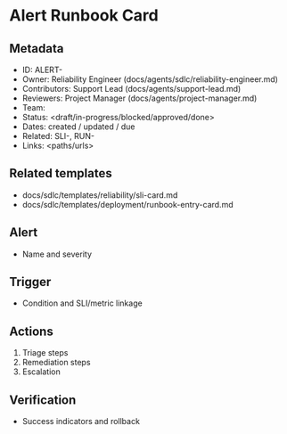 # Alert Runbook Card

## Metadata
- ID: ALERT-<id>
- Owner: Reliability Engineer (docs/agents/sdlc/reliability-engineer.md)
- Contributors: Support Lead (docs/agents/support-lead.md)
- Reviewers: Project Manager (docs/agents/project-manager.md)
- Team: <team>
- Status: <draft/in-progress/blocked/approved/done>
- Dates: created <YYYY-MM-DD> / updated <YYYY-MM-DD> / due <YYYY-MM-DD>
- Related: SLI-<id>, RUN-<id>
- Links: <paths/urls>

## Related templates
- docs/sdlc/templates/reliability/sli-card.md
- docs/sdlc/templates/deployment/runbook-entry-card.md

## Alert
- Name and severity

## Trigger
- Condition and SLI/metric linkage

## Actions
1. Triage steps
2. Remediation steps
3. Escalation

## Verification
- Success indicators and rollback
